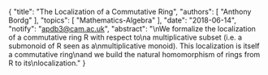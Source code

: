 {
    "title": "The Localization of a Commutative Ring",
    "authors": [
        "Anthony Bordg"
    ],
    "topics": [
        "Mathematics-Algebra"
    ],
    "date": "2018-06-14",
    "notify": "apdb3@cam.ac.uk",
    "abstract": "\nWe formalize the localization of a commutative ring R with respect to\na multiplicative subset (i.e. a submonoid of R seen as a\nmultiplicative monoid). This localization is itself a commutative ring\nand we build the natural homomorphism of rings from R to its\nlocalization."
}